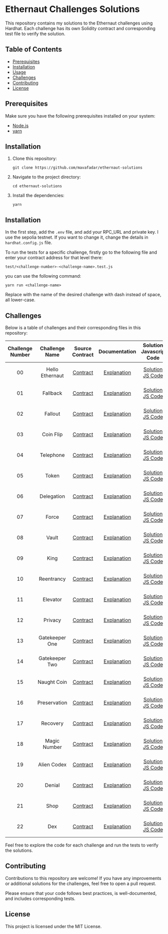 # Ethernaut Challenges Solutions

This repository contains my solutions to the Ethernaut challenges using Hardhat. Each challenge has its own Solidity contract and corresponding test file to verify the solution.

## Table of Contents
- [Prerequisites](#prerequisites)
- [Installation](#installation)
- [Usage](#usage)
- [Challenges](#challenges)
- [Contributing](#contributing)
- [License](#license)

## Prerequisites

Make sure you have the following prerequisites installed on your system:
- [Node.js](https://nodejs.org)
- [yarn](https://yarnpkg.com/getting-started/install)

## Installation

1. Clone this repository:

   ```shell
   git clone https://github.com/mavafadar/ethernaut-solutions
   ```

2. Navigate to the project directory:
   
    ```shell
    cd ethernaut-solutions
    ```

3. Install the dependencies:

    ```shell
    yarn
    ```

## Installation

In the first step, add the `.env` file, and add your RPC_URL and private key. I use the sepolia testnet. If you want to change it,
change the details in `hardhat.config.js` file.

To run the tests for a specific challenge, firstly go to the following file and enter your contract address for that level there:

```shell
test/<challenge-number>-<challenge-name>.test.js
```


you can use the following command:

```shell
yarn run <challenge-name>
```

Replace <challenge-name> with the name of the desired challenge with dash instead of space, all lower-case.


## Challenges

Below is a table of challenges and their corresponding files in this repository:

| Challenge Number |  Challenge Name |                Source Contract               |                Documentation                |                Solution Javascrip Code                | Solution Solidity Code                                             |
|:----------------:|:---------------:|:--------------------------------------------:|:-------------------------------------------:|:-----------------------------------------------------:|:------------------------------------------------------------------:|
|        00        | Hello Ethernaut | [Contract](./contracts/00HelloEthernaut.sol) | [Explanation](./docs/00-hello-ethernaut.md) | [Solution JS Code](./test/00-hello-ethernaut.test.js) | [Solution Solidity Code](./contracts/00HelloEthernautSolution.sol) |
|        01        | Fallback        | [Contract](./contracts/01Fallback.sol)       | [Explanation](./docs/01-fallback.md)        | [Solution JS Code](./test/01-fallback.test.js)        | [Solution Solidity Code](./contracts/01FallbackSolution.sol)       |
|        02        | Fallout         | [Contract](./contracts/02Fallout.sol)        | [Explanation](./docs/02-fallout.md)         | [Solution JS Code](./test/02-fallout.test.js)         | [Solution Solidity Code](./contracts/02FalloutSolution.sol)        |
|        03        | Coin Flip       | [Contract](./contracts/03CoinFlip.sol)       | [Explanation](./docs/03-coin-flip.md)       | [Solution JS Code](./test/03-coin-flip.test.js)       | [Solution Solidity Code](./contracts/03CoinFlipSolution.sol)       |
|        04        | Telephone       | [Contract](./contracts/04Telephone.sol)      | [Explanation](./docs/04-telephone.md)       | [Solution JS Code](./test/04-telephone.test.js)       | [Solution Solidity Code](./contracts/04TelephoneSolution.sol)      |
|        05        | Token           | [Contract](./contracts/05Token.sol)          | [Explanation](./docs/05-token.md)           | [Solution JS Code](./test/05-token.test.js)           | [Solution Solidity Code](./contracts/05TokenSolution.sol)          |
|        06        | Delegation      | [Contract](./contracts/06Delegation.sol)     | [Explanation](./docs/06-delegation.md)      | [Solution JS Code](./test/06-delegation.test.js)      | [Solution Solidity Code](./contracts/06DelegationSolution.sol)     |
|        07        | Force           | [Contract](./contracts/07Force.sol)          | [Explanation](./docs/07-force.md)           | [Solution JS Code](./test/07-force.test.js)           | [Solution Solidity Code](./contracts/07ForceSolution.sol)          |
|        08        | Vault           | [Contract](./contracts/08Vault.sol)          | [Explanation](./docs/08-vault.md)           | [Solution JS Code](./test/08-vault.test.js)           | [Solution Solidity Code](./contracts/08VaultSolution.sol)          |
|        09        | King            | [Contract](./contracts/09King.sol)           | [Explanation](./docs/09-king.md)            | [Solution JS Code](./test/09-king.test.js)            | [Solution Solidity Code](./contracts/09KingSolution.sol)           |
|        10        | Reentrancy      | [Contract](./contracts/10Reentrancy.sol)     | [Explanation](./docs/10-reentrancy.md)      | [Solution JS Code](./test/10-reentrancy.test.js)      | [Solution Solidity Code](./contracts/10ReentrancySolution.sol)     |
|        11        | Elevator        | [Contract](./contracts/11Elevator.sol)       | [Explanation](./docs/11-elevator.md)        | [Solution JS Code](./test/11-elevator.test.js)        | [Solution Solidity Code](./contracts/11ElevatorSolution.sol)       |
|        12        | Privacy         | [Contract](./contracts/12Privacy.sol)        | [Explanation](./docs/12-privacy.md)         | [Solution JS Code](./test/12-privacy.test.js)         | [Solution Solidity Code](./contracts/12PrivacySolution.sol)        |
|        13        | Gatekeeper One  | [Contract](./contracts/13GatekeeperOne.sol)  | [Explanation](./docs/13-gatekeeper-one.md)  | [Solution JS Code](./test/13-gatekeeper-one.test.js)  | [Solution Solidity Code](./contracts/13GatekeeperOneSolution.sol)  |
|        14        | Gatekeeper Two  | [Contract](./contracts/14GatekeeperTwo.sol)  | [Explanation](./docs/14-gatekeeper-two.md)  | [Solution JS Code](./test/14-gatekeeper-two.test.js)  | [Solution Solidity Code](./contracts/14GatekeeperTwoSolution.sol)  |
|        15        | Naught Coin     | [Contract](./contracts/15NaughtCoin.sol)     | [Explanation](./docs/15-naught-coin.md)     | [Solution JS Code](./test/15-naught-coin.test.js)     | [Solution Solidity Code](./contracts/15NaughtCoinSolution.sol)     |
|        16        | Preservation    | [Contract](./contracts/16Preservation.sol)   | [Explanation](./docs/16-preservation.md)    | [Solution JS Code](./test/16-preservation.test.js)    | [Solution Solidity Code](./contracts/16PreservationSolution.sol)   |
|        17        | Recovery        | [Contract](./contracts/17Recovery.sol)       | [Explanation](./docs/17-recovery.md)        | [Solution JS Code](./test/17-recovery.test.js)        | [Solution Solidity Code](./contracts/17RecoverySolution.sol)       |
|        18        | Magic Number    | [Contract](./contracts/18MagicNumber.sol)    | [Explanation](./docs/18-magic-number.md)    | [Solution JS Code](./test/18-magic-number.test.js)    | [Solution Solidity Code](./contracts/18MagicNumberSolution.sol)    |
|        19        | Alien Codex     | [Contract](./contracts/19AlienCodex.sol)     | [Explanation](./docs/19-alien-codex.md)     | [Solution JS Code](./test/19-alien-codex.test.js)     | [Solution Solidity Code](./contracts/19AlienCodexSolution.sol)     |
|        20        | Denial          | [Contract](./contracts/20Denial.sol)         | [Explanation](./docs/20-denial.md)          | [Solution JS Code](./test/20-denial.test.js)          | [Solution Solidity Code](./contracts/20DenialSolution.sol)         |
|        21        | Shop            | [Contract](./contracts/21Shop.sol)           | [Explanation](./docs/21-shop.md)            | [Solution JS Code](./test/21-shop.test.js)            | [Solution Solidity Code](./contracts/21ShopSolution.sol)           |
|        22        | Dex             | [Contract](./contracts/22Dex.sol)            | [Explanation](./docs/22-dex.md)             | [Solution JS Code](./test/22-dex.test.js)             | [Solution Solidity Code](./contracts/22DexSolution.sol)            |

Feel free to explore the code for each challenge and run the tests to verify the solutions.


## Contributing

Contributions to this repository are welcome! If you have any improvements or additional solutions for the challenges, feel free to open a pull request.

Please ensure that your code follows best practices, is well-documented, and includes corresponding tests.

## License

This project is licensed under the MIT License.
